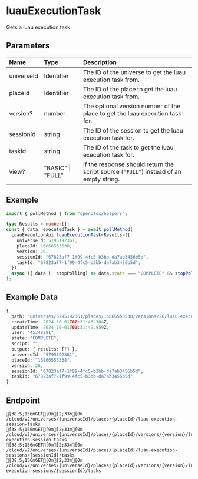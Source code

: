 
# luauExecutionTask
Gets a luau execution task.


## Parameters
| Name       | Type              | Description                                                                            |
| :--------- | :---------------- | :------------------------------------------------------------------------------------- |
| universeId | Identifier        | The ID of the universe to get the luau execution task from.                            |
| placeId    | Identifier        | The ID of the place to get the luau execution task from.                               |
| version?   | number            | The optional version number of the place to get the luau execution task for.           |
| sessionId  | string            | The ID of the session to get the luau execution task for.                              |
| taskId     | string            | The ID of the task to get the luau execution task for.                                 |
| view?      | "BASIC" \| "FULL" | If the response should return the script source (`"FULL"`) instead of an empty string. |



## Example
```ts copy showLineNumbers
import { pollMethod } from "openblox/helpers";

type Results = number[];
const { data: executedTask } = await pollMethod(
  LuauExecutionApi.luauExecutionTask<Results>({
    universeId: 5795192361,
    placeId: 16866553538,
    version: 26,
    sessionId: "67823af7-1f99-4fc5-b3bb-da7ab3456b5d",
    taskId: "67823af7-1f99-4fc5-b3bb-da7ab3456b5d",
  }),
  async ({ data }, stopPolling) => data.state === "COMPLETE" && stopPolling(),
); 
```


## Example Data
```ts copy showLineNumbers
{
  path: "universes/5795192361/places/16866553538/versions/26/luau-execution-sessions/67823af7-1f99-4fc5-b3bb-da7ab3456b5d/tasks/67823af7-1f99-4fc5-b3bb-da7ab3456b5d",
  createTime: 2024-10-01T02:31:46.304Z,
  updateTime: 2024-10-01T02:31:49.959Z,
  user: "45348281",
  state: "COMPLETE",
  script: "",
  output: { results: [7] },
  universeId: "5795192361",
  placeId: "16866553538",
  version: 26,
  sessionId: "67823af7-1f99-4fc5-b3bb-da7ab3456b5d",
  taskId: "67823af7-1f99-4fc5-b3bb-da7ab3456b5d",
} 
```


## Endpoint
```ansi
[38;5;156mGET[0m[2;33m[0m /cloud/v2/universes/{universeId}/places/{placeId}/luau-execution-session-tasks
[38;5;156mGET[0m[2;33m[0m /cloud/v2/universes/{universeId}/places/{placeId}/versions/{version}/luau-execution-session-tasks
[38;5;156mGET[0m[2;33m[0m /cloud/v2/universes/{universeId}/places/{placeId}/luau-execution-sessions/{sessionId}/tasks
[38;5;156mGET[0m[2;33m[0m /cloud/v2/universes/{universeId}/places/{placeId}/versions/{version}/luau-execution-sessions/{sessionId}/tasks
```
  